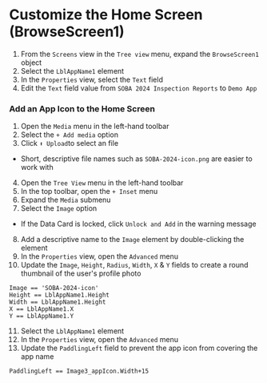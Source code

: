 # Customize the Home Screen (BrowseScreen1)

1. From the `Screens` view in the `Tree view` menu, expand the `BrowseScreen1` object
2. Select the `LblAppName1` element
3. In the `Properties` view, select the `Text` field
4. Edit the `Text` field value from `SOBA 2024 Inspection Reports` to `Demo App`

### Add an App Icon to the Home Screen

1. Open the `Media` menu in the left-hand toolbar
2. Select the `+ Add media` option
3. Click `⬆️ Upload`to select an file
  - Short, descriptive file names such as `SOBA-2024-icon.png` are easier to work with
4. Open the `Tree View` menu in the left-hand toolbar
5. In the top toolbar, open the `+ Inset` menu
6. Expand the `Media` submenu
7. Select the `Image` option
  - If the Data Card is locked, click `Unlock and Add` in the warning message
8. Add a descriptive name to the `Image` element by double-clicking the element
9. In the `Properties` view, open the `Advanced` menu
10. Update the `Image`, `Height`, `Radius`, `Width`, `X` & `Y` fields to create a round thumbnail of the user's profile photo
  ```visual-basic
  Image == 'SOBA-2024-icon'
  Height == LblAppName1.Height
  Width == LblAppName1.Height
  X == LblAppName1.X
  Y == LblAppName1.Y
  ```

11. Select the `LblAppName1` element
12. In the `Properties` view, open the `Advanced` menu
13. Update the `PaddlingLeft` field to prevent the app icon from covering the app name
  ```visual-basic
  PaddlingLeft == Image3_appIcon.Width+15
  ```